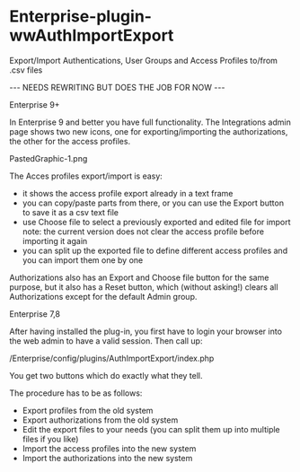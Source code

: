 # Enterprise-plugin-wwAuthImportExport
Export/Import Authentications, User Groups and Access Profiles to/from .csv files

--- NEEDS REWRITING BUT DOES THE JOB FOR NOW ---

Enterprise 9+

In Enterprise 9 and better you have full functionality. The Integrations admin page shows two new icons, one for exporting/importing the authorizations, the other for the access profiles.

PastedGraphic-1.png

The Acces profiles export/import is easy:

- it shows the access profile export already in a text frame
- you can copy/paste parts from there, or you can use the Export button to save it as a csv text file
- use Choose file to select a previously exported and edited file for import
note: the current version does not clear the access profile before importing it again
- you can split up the exported file to define different access profiles and you can import them one by one


Authorizations also has an Export and Choose file button for the same purpose, but it also has a Reset button, which (without asking!) clears all Authorizations except for the default Admin group.


Enterprise 7,8

After having installed the plug-in, you first have to login your browser into the web admin to have a valid session. 
Then call up:

<server>/Enterprise/config/plugins/AuthImportExport/index.php

You get two buttons which do exactly what they tell.

The procedure has to be as follows:
- Export profiles from the old system
- Export authorizations from the old system
- Edit the export files to your needs (you can split them up into multiple files if you like)
- Import the access profiles into the new system
- Import the authorizations into the new system
